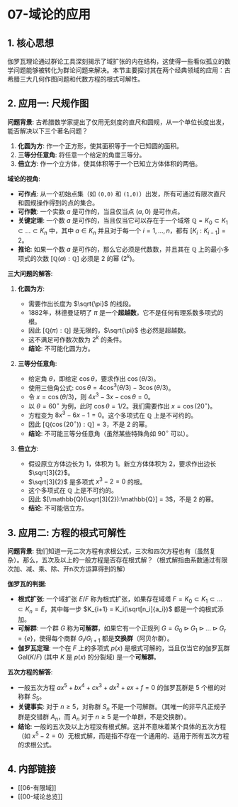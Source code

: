 # 07-域论的应用

## 1. 核心思想

伽罗瓦理论通过群论工具深刻揭示了域扩张的内在结构，这使得一些看似孤立的数学问题能够被转化为群论问题来解决。本节主要探讨其在两个经典领域的应用：古希腊三大几何作图问题和代数方程的根式可解性。

## 2. 应用一: 尺规作图

**问题背景**: 古希腊数学家提出了仅用无刻度的直尺和圆规，从一个单位长度出发，能否解决以下三个著名问题？

1. **化圆为方**: 作一个正方形，使其面积等于一个已知圆的面积。
2. **三等分任意角**: 将任意一个给定的角度三等分。
3. **倍立方**: 作一个立方体，使其体积等于一个已知立方体体积的两倍。

**域论的视角**:

- **可作点**: 从一个初始点集（如 `(0,0)` 和 `(1,0)`）出发，所有可通过有限次直尺和圆规操作得到的点的集合。
- **可作数**: 一个实数 $a$ 是可作的，当且仅当点 $(a,0)$ 是可作点。
- **关键定理**: 一个数 $a$ 是可作的，当且仅当它可以存在于一个域塔 $\mathbb{Q} = K_0 \subset K_1 \subset \dots \subset K_n$ 中，其中 $a \in K_n$ 并且对于每一个 $i=1, \dots, n$，都有 $[K_i : K_{i-1}] = 2$。
- **推论**: 如果一个数 $a$ 是可作的，那么它必须是代数数，并且其在 $\mathbb{Q}$ 上的最小多项式的次数 $[\mathbb{Q}(a):\mathbb{Q}]$ 必须是 2 的幂 ($2^k$)。

**三大问题的解答**:

1. **化圆为方**:
    - 需要作出长度为 $\sqrt{\pi}$ 的线段。
    - 1882年，林德曼证明了 $\pi$ 是一个**超越数**，它不是任何有理系数多项式的根。
    - 因此 $[\mathbb{Q}(\pi):\mathbb{Q}]$ 是无限的，$\sqrt{\pi}$ 也必然是超越数。
    - 这不满足可作数次数为 $2^k$ 的条件。
    - **结论**: 不可能化圆为方。

2. **三等分任意角**:
    - 给定角 $\theta$，即给定 $\cos\theta$，要求作出 $\cos(\theta/3)$。
    - 使用三倍角公式: $\cos\theta = 4\cos^3(\theta/3) - 3\cos(\theta/3)$。
    - 令 $x = \cos(\theta/3)$，则 $4x^3 - 3x - \cos\theta = 0$。
    - 以 $\theta = 60^\circ$ 为例，此时 $\cos\theta = 1/2$。我们需要作出 $x = \cos(20^\circ)$。
    - 方程变为 $8x^3 - 6x - 1 = 0$。这个多项式在 $\mathbb{Q}$ 上是不可约的。
    - 因此 $[\mathbb{Q}(\cos(20^\circ)):\mathbb{Q}] = 3$，不是 2 的幂。
    - **结论**: 不可能三等分任意角（虽然某些特殊角如 $90^\circ$ 可以）。

3. **倍立方**:
    - 假设原立方体边长为 1，体积为 1。新立方体体积为 2，要求作出边长 $\sqrt[3]{2}$。
    - $\sqrt[3]{2}$ 是多项式 $x^3 - 2 = 0$ 的根。
    - 这个多项式在 $\mathbb{Q}$ 上是不可约的。
    - 因此 $[\mathbb{Q}(\sqrt[3]{2}):\mathbb{Q}] = 3$，不是 2 的幂。
    - **结论**: 不可能倍立方。

## 3. 应用二: 方程的根式可解性

**问题背景**: 我们知道一元二次方程有求根公式，三次和四次方程也有（虽然复杂）。那么，五次及以上的一般方程是否存在根式解？（根式解指由系数通过有限次加、减、乘、除、开n次方运算得到的解）

**伽罗瓦的判据**:

- **根式扩张**: 一个域扩张 $E/F$ 称为根式扩张，如果存在域塔 $F=K_0 \subset K_1 \subset \dots \subset K_n=E$，其中每一步 $K_{i+1} = K_i(\sqrt[n_i]{a_i})$ 都是一个纯根式添加。
- **可解群**: 一个群 $G$ 称为**可解群**，如果它有一个正规列 $G=G_0 \triangleright G_1 \triangleright \dots \triangleright G_r=\{e\}$，使得每个商群 $G_i/G_{i+1}$ 都是**交换群**（阿贝尔群）。
- **伽罗瓦定理**: 一个在 $F$ 上的多项式 $p(x)$ 是根式可解的，当且仅当它的伽罗瓦群 $\text{Gal}(K/F)$ (其中 $K$ 是 $p(x)$ 的分裂域) 是一个**可解群**。

**五次方程的解答**:

- 一般五次方程 $ax^5+bx^4+cx^3+dx^2+ex+f=0$ 的伽罗瓦群是 5 个根的对称群 $S_5$。
- **关键事实**: 对于 $n \ge 5$，对称群 $S_n$ 不是一个可解群。（其唯一的非平凡正规子群是交错群 $A_n$，而 $A_n$ 对于 $n \ge 5$ 是一个单群，不是交换群）。
- **结论**: 一般的五次及以上方程没有根式解。这并不意味着某个具体的五次方程（如 $x^5-2=0$）无根式解，而是指不存在一个通用的、适用于所有五次方程的求根公式。

## 4. 内部链接

- [[06-有限域]]
- [[00-域论总览]]
